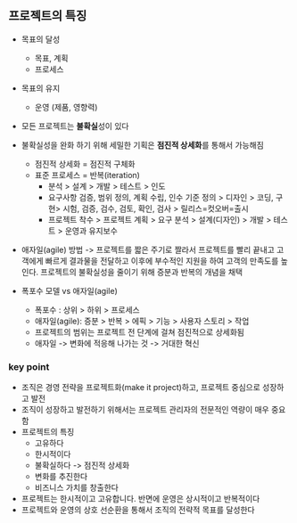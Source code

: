 ## 프로젝트의 특징

- 목표의 달성 
  - 목표, 계획
  - 프로세스
- 목표의 유지
  - 운영 (제품, 영향력)
- 모든 프로젝트는 **불확실**성이 있다
- 불확실성을 완화 하기 위해 세밀한 기획은 **점진적 상세화**를 통해서 가능해짐
  - 점진적 상세화 = 점진적 구체화
  - 표준 프로세스 = 반복(iteration)
    - 분석 > 설계 > 개발 > 테스트 > 인도
    - 요구사항 검증, 범위 정의, 계획 수립, 인수 기준 정의 > 디자인 > 코딩, 구현> 시험, 검증, 검수, 검토, 확인, 검사 > 릴리스=컷오버=출시
    - 프로젝트 착수 > 프로젝트 계획 > 요구 분석 > 설계(디자인) > 개발 > 테스트 > 운영과 유지보수

- 애자일(agile) 방법 -> 프로젝트를 짧은 주기로 짤라서 프로젝트를 빨리 끝내고 고객에게 빠르게 결과물을 전달하고 이후에 부수적인 지원을 하여 고객의 만족도를 높인다. 프로젝트의 불확실성을 줄이기 위해 증분과 반복의 개념을 채택
- 폭포수 모델 vs 애자일(agile)
  - 폭포수 : 상위 > 하위 > 프로세스
  - 애자일(agile): 증분 > 반복 > 에픽 > 기능 > 사용자 스토리 > 작업
  - 프로젝트의 범위는 프로젝트 전 단계에 걸쳐 점진적으로 상세화됨
  - 애자일 -> 변화에 적응해 나가는 것 -> 거대한 혁신

### key point

- 조직은 경영 전략을 프로젝트화(make it project)하고, 프로젝트 중심으로 성장하고 발전
- 조직이 성장하고 발전하기 위해서는 프로젝트 관리자의 전문적인 역량이 매우 중요함
- 프로젝트의 특징
  - 고유하다
  - 한시적이다
  - 불확실하다 -> 점진적 상세화
  - 변화를 추진한다
  - 비즈니스 가치를 창출한다
- 프로젝트는 한시적이고 고유합니다. 반면에 운영은 상시적이고 반복적이다
- 프로젝트와 운영의 상호 선순환을 통해서 조직의 전략적 목표를 달성한다
